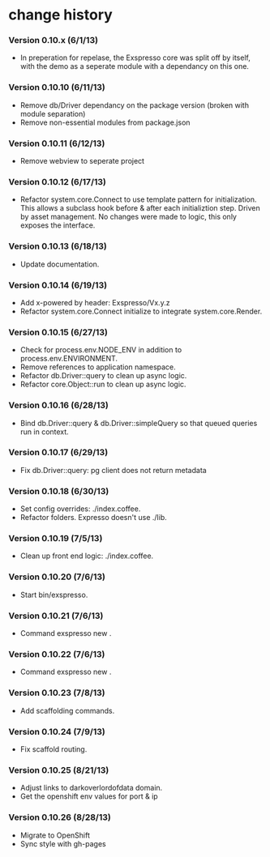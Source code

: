 # change history

### Version 0.10.x (6/1/13)
* In preperation for repelase, the Exspresso core was split off by itself,
with the demo as a seperate module with a dependancy on this one.

### Version 0.10.10 (6/11/13)
* Remove db/Driver dependancy on the package version (broken with module separation)
* Remove non-essential modules from package.json

### Version 0.10.11 (6/12/13)
* Remove webview to seperate project

### Version 0.10.12 (6/17/13)
* Refactor system.core.Connect to use template pattern for initialization. This allows
a subclass hook before & after each initializtion step. Driven by asset management. No changes
were made to logic, this only exposes the interface.

### Version 0.10.13 (6/18/13)
* Update documentation.

### Version 0.10.14 (6/19/13)
* Add x-powered by header: Exspresso/Vx.y.z
* Refactor system.core.Connect initialize to integrate system.core.Render.

### Version 0.10.15 (6/27/13)
* Check for process.env.NODE_ENV in addition to process.env.ENVIRONMENT.
* Remove references to application namespace.
* Refactor db.Driver::query to clean up async logic.
* Refactor core.Object::run to clean up async logic.

### Version 0.10.16 (6/28/13)
* Bind db.Driver::query & db.Driver::simpleQuery so that queued queries run in context.

### Version 0.10.17 (6/29/13)
* Fix db.Driver::query: pg client does not return metadata

### Version 0.10.18 (6/30/13)
* Set config overrides: ./index.coffee.
* Refactor folders. Expresso doesn't use ./lib.

### Version 0.10.19 (7/5/13)
* Clean up front end logic: ./index.coffee.

### Version 0.10.20 (7/6/13)
* Start bin/exspresso.

### Version 0.10.21 (7/6/13)
* Command exspresso new <appname>.

### Version 0.10.22 (7/6/13)
* Command exspresso new <appname>.

### Version 0.10.23 (7/8/13)
* Add scaffolding commands.

### Version 0.10.24 (7/9/13)
* Fix scaffold routing.

### Version 0.10.25 (8/21/13)
* Adjust links to darkoverlordofdata domain.
* Get the openshift env values for port & ip

### Version 0.10.26 (8/28/13)
* Migrate to OpenShift
* Sync style with gh-pages
